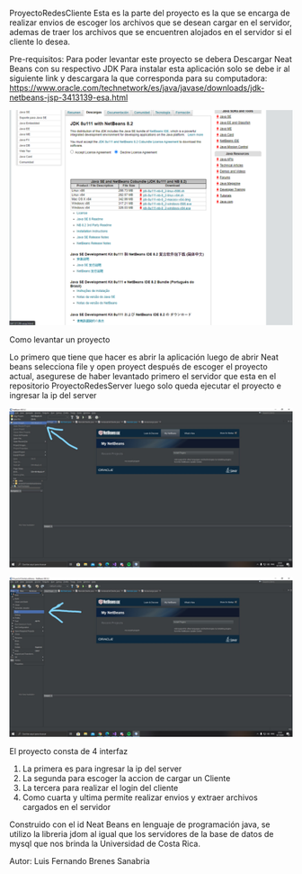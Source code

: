 ProyectoRedesCliente
Esta es la parte del proyecto es la que se encarga de realizar envios de escoger los archivos que se desean cargar en el servidor, 
ademas de traer los archivos que se encuentren alojados en el servidor si el cliente lo desea.


Pre-requisitos:
Para poder levantar este proyecto se debera Descargar Neat Beans con su respectivo JDK
Para instalar esta aplicación solo se debe ir al siguiente link y descargara la que corresponda para su computadora:
https://www.oracle.com/technetwork/es/java/javase/downloads/jdk-netbeans-jsp-3413139-esa.html


![](https://github.com/LuisBrenes1703/ProyectoRedesCliente/blob/master/DescargarNeatBeans.png)


Como levantar un proyecto

Lo primero que tiene que hacer es abrir la aplicación luego de abrir Neat beans selecciona file y open proyect después de escoger el proyecto actual, asegurese
de haber levantado primero el servidor que esta en el repositorio ProyectoRedesServer luego solo queda ejecutar el proyecto e ingresar la ip del server


![](https://github.com/LuisBrenes1703/ProyectoRedesCliente/blob/master/AbrirProyecto.jpg)

![](https://github.com/LuisBrenes1703/ProyectoRedesCliente/blob/master/CorrerProyecto.jpg)


El proyecto consta de 4 interfaz 
1. La primera es para ingresar la ip del server
2. La segunda para escoger la accion de cargar un Cliente
3. La tercera para realizar el login del cliente
4. Como cuarta y ultima permite realizar envios y extraer archivos cargados en el  servidor

Construido con el id Neat Beans en lenguaje de programación java, se utilizo la libreria jdom al igual que los servidores de la base de datos de mysql que nos 
brinda la Universidad de Costa Rica.


Autor: Luis Fernando Brenes Sanabria

